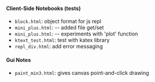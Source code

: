 #### Client-Side Notebooks (tests)

* `block.html`:  object format for js repl
* `mini_plus.html`: -- added file get/set
* `mini_plus.html`: -- experiments with 'plot' function
* `ktext_test.html`: test with katex library
* `repl_div.html`: add error messaging

#### Gui Notes
* `paint_min3.html`: gives canvas point-and-click drawing
